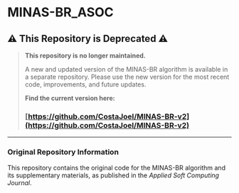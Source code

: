# MINAS-BR_ASOC

## ⚠️ This Repository is Deprecated ⚠️

> **This repository is no longer maintained.**
>
> A new and updated version of the MINAS-BR algorithm is available in a separate repository. Please use the new version for the most recent code, improvements, and future updates.
>
> **Find the current version here:**
> ### **[https://github.com/CostaJoel/MINAS-BR-v2](https://github.com/CostaJoel/MINAS-BR-v2)**

---

### Original Repository Information

This repository contains the original code for the MINAS-BR algorithm and its supplementary materials, as published in the *Applied Soft Computing Journal*.
